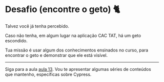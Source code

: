 # Desafio (encontre o geto) 🐈

Talvez você já tenha percebido.

Caso não tenha, em algum lugar na aplicação CAC TAT, há um geto escondido.

Tua missão é usar algum dos conhecimentos ensinados no curso, para encontrar o geto e demonstrar que ele está visível.

___

Siga para a aula [aula 13](./13.md). Vou te apresentar algumas séries de conteúdos que mantenho, específicas sobre Cypress.
